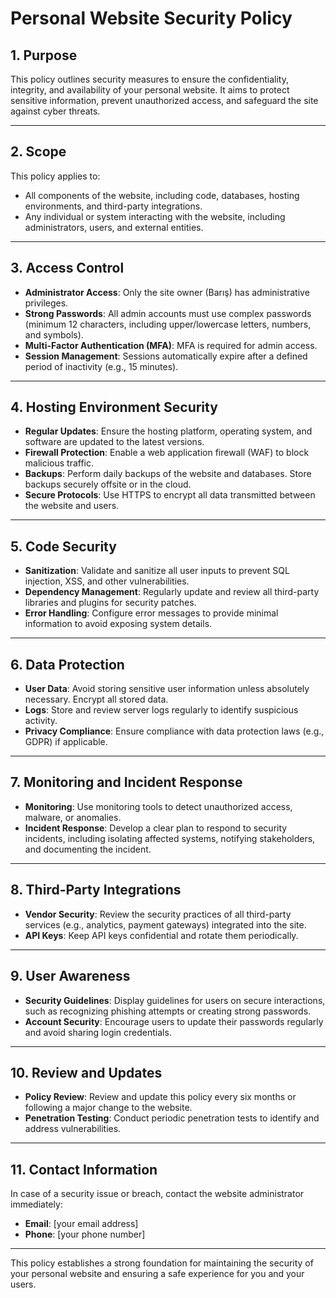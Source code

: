# Personal Website Security Policy

## 1. Purpose
This policy outlines security measures to ensure the confidentiality, integrity, and availability of your personal website. It aims to protect sensitive information, prevent unauthorized access, and safeguard the site against cyber threats.

---

## 2. Scope
This policy applies to:
- All components of the website, including code, databases, hosting environments, and third-party integrations.
- Any individual or system interacting with the website, including administrators, users, and external entities.

---

## 3. Access Control
- **Administrator Access**: Only the site owner (Barış) has administrative privileges.
- **Strong Passwords**: All admin accounts must use complex passwords (minimum 12 characters, including upper/lowercase letters, numbers, and symbols).
- **Multi-Factor Authentication (MFA)**: MFA is required for admin access.
- **Session Management**: Sessions automatically expire after a defined period of inactivity (e.g., 15 minutes).

---

## 4. Hosting Environment Security
- **Regular Updates**: Ensure the hosting platform, operating system, and software are updated to the latest versions.
- **Firewall Protection**: Enable a web application firewall (WAF) to block malicious traffic.
- **Backups**: Perform daily backups of the website and databases. Store backups securely offsite or in the cloud.
- **Secure Protocols**: Use HTTPS to encrypt all data transmitted between the website and users.

---

## 5. Code Security
- **Sanitization**: Validate and sanitize all user inputs to prevent SQL injection, XSS, and other vulnerabilities.
- **Dependency Management**: Regularly update and review all third-party libraries and plugins for security patches.
- **Error Handling**: Configure error messages to provide minimal information to avoid exposing system details.

---

## 6. Data Protection
- **User Data**: Avoid storing sensitive user information unless absolutely necessary. Encrypt all stored data.
- **Logs**: Store and review server logs regularly to identify suspicious activity.
- **Privacy Compliance**: Ensure compliance with data protection laws (e.g., GDPR) if applicable.

---

## 7. Monitoring and Incident Response
- **Monitoring**: Use monitoring tools to detect unauthorized access, malware, or anomalies.
- **Incident Response**: Develop a clear plan to respond to security incidents, including isolating affected systems, notifying stakeholders, and documenting the incident.

---

## 8. Third-Party Integrations
- **Vendor Security**: Review the security practices of all third-party services (e.g., analytics, payment gateways) integrated into the site.
- **API Keys**: Keep API keys confidential and rotate them periodically.

---

## 9. User Awareness
- **Security Guidelines**: Display guidelines for users on secure interactions, such as recognizing phishing attempts or creating strong passwords.
- **Account Security**: Encourage users to update their passwords regularly and avoid sharing login credentials.

---

## 10. Review and Updates
- **Policy Review**: Review and update this policy every six months or following a major change to the website.
- **Penetration Testing**: Conduct periodic penetration tests to identify and address vulnerabilities.

---

## 11. Contact Information
In case of a security issue or breach, contact the website administrator immediately:
- **Email**: [your email address]
- **Phone**: [your phone number]

---

This policy establishes a strong foundation for maintaining the security of your personal website and ensuring a safe experience for you and your users.
